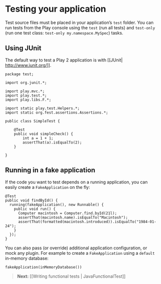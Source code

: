 # Testing your application

Test source files must be placed in your application’s `test` folder. You can run tests from the Play console using the `test` (run all tests) and `test-only` (run one test class: `test-only my.namespace.MySpec`) tasks.

## Using JUnit

The default way to test a Play 2 application is with [[JUnit| http://www.junit.org/]].

```
package test;

import org.junit.*;

import play.mvc.*;
import play.test.*;
import play.libs.F.*;

import static play.test.Helpers.*;
import static org.fest.assertions.Assertions.*;

public class SimpleTest {

    @Test 
    public void simpleCheck() {
        int a = 1 + 1;
        assertThat(a).isEqualTo(2);
    }

}
```

## Running in a fake application

If the code you want to test depends on a running application, you can easily create a `FakeApplication` on the fly:

```
@Test
public void findById() {
  running(fakeApplication(), new Runnable() {
    public void run() {
      Computer macintosh = Computer.find.byId(21l);
      assertThat(macintosh.name).isEqualTo("Macintosh");
      assertThat(formatted(macintosh.introduced)).isEqualTo("1984-01-24");
    }
  });
}
```

You can also pass (or override) additional application configuration, or mock any plugin. For example to create a `FakeApplication` using a `default` in-memory database:

```
fakeApplication(inMemoryDatabase())
```

> **Next:** [[Writing functional tests | JavaFunctionalTest]]